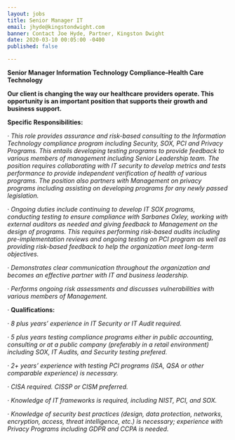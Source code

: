 ```yaml
---
layout: jobs
title: Senior Manager IT
email: jhyde@kingstondwight.com
banner: Contact Joe Hyde, Partner, Kingston Dwight
date: 2020-03-10 00:05:00 -0400
published: false

---
```

**Senior Manager Information Technology Compliance–Health Care Technology**

**Our client is changing the way our healthcare providers operate. This opportunity is an important position that supports their growth and business support.**

**Specific Responsibilities:**

· _This role provides assurance and risk-based consulting to the Information Technology compliance program including Security, SOX, PCI and Privacy Programs. This entails developing testing programs to provide feedback to various members of management including Senior Leadership team. The position requires collaborating with IT security to develop metrics and tests performance to provide independent verification of health of various programs. The position also partners with Management on privacy programs including assisting on developing programs for any newly passed legislation._

· _Ongoing duties include continuing to develop IT SOX programs, conducting testing to ensure compliance with Sarbanes Oxley, working with external auditors as needed and giving feedback to Management on the design of programs. This requires performing risk-based audits including pre-implementation reviews and ongoing testing on PCI program as well as providing risk-based feedback to help the organization meet long-term objectives._

· _Demonstrates clear communication throughout the organization and becomes an effective partner with IT and business leadership._

· _Performs ongoing risk assessments and discusses vulnerabilities with various members of Management._

· **Qualifications:**

· _8 plus years’ experience in IT Security or IT Audit required._

· _5 plus years testing compliance programs either in public accounting, consulting or at a public company (preferably in a retail environment) including SOX, IT Audits, and Security testing prefered._

· _2+ years’ experience with testing PCI programs (ISA, QSA or other comparable experience) is necessary._

· _CISA required. CISSP or CISM preferred._

· _Knowledge of IT frameworks is required, including NIST, PCI, and SOX._

· _Knowledge of security best practices (design, data protection, networks, encryption, access, threat intelligence, etc.) is necessary; experience with Privacy Programs including GDPR and CCPA is needed._